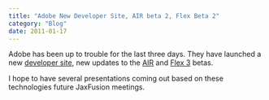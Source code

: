 ```yaml
---
title: "Adobe New Developer Site, AIR beta 2, Flex Beta 2"
category: "Blog"
date: 2011-01-17
---
```



Adobe has been up to trouble for the last three days. They have launched a new [developer site](http://developer.adobe.com), new updates to the [AIR](http://www.adobe.com/devnet/logged_in/mchambers_air_beta.html) and [Flex 3](http://labs.adobe.com/technologies/flex/) betas.

I hope to have several presentations coming out based on these technologies future JaxFusion meetings.